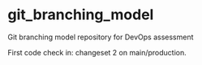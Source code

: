 # git_branching_model
Git branching model repository for DevOps assessment

First code check in: changeset 2 on main/production.
